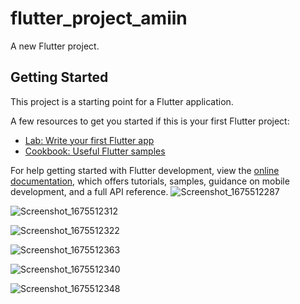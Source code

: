 # flutter_project_amiin

A new Flutter project.

## Getting Started

This project is a starting point for a Flutter application.

A few resources to get you started if this is your first Flutter project:

- [Lab: Write your first Flutter app](https://docs.flutter.dev/get-started/codelab)
- [Cookbook: Useful Flutter samples](https://docs.flutter.dev/cookbook)

For help getting started with Flutter development, view the
[online documentation](https://docs.flutter.dev/), which offers tutorials,
samples, guidance on mobile development, and a full API reference.
![Screenshot_1675512287](https://user-images.githubusercontent.com/124433955/216811043-1ab6568b-26a4-4dd0-84af-42d1c17e8584.png)

![Screenshot_1675512312](https://user-images.githubusercontent.com/124433955/216811120-163d4749-ab66-4961-91b4-3347221bb9e6.png)

![Screenshot_1675512322](https://user-images.githubusercontent.com/124433955/216811170-0ede6c84-9d62-4148-97c3-25877bdb9ae4.png)

![Screenshot_1675512363](https://user-images.githubusercontent.com/124433955/216811210-da505484-5f88-4593-b460-19a5005382b4.png)

![Screenshot_1675512340](https://user-images.githubusercontent.com/124433955/216811256-7902f1e6-f3ee-4412-b9b1-498c63f33688.png)

![Screenshot_1675512348](https://user-images.githubusercontent.com/124433955/216811309-973dcf07-8de4-45dc-8f38-1ba043f0b0be.png)
